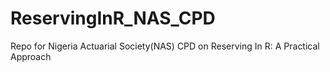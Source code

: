# ReservingInR_NAS_CPD
Repo for Nigeria Actuarial Society(NAS) CPD on Reserving In R: A Practical Approach
